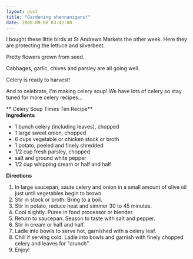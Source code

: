 ```yaml
---
layout: post
title: "Gardening shennanigans!"
date: 2008-09-08 03:42:00
---
```


I bought these little birds at St Andrews Markets the other week. Here they are protecting the lettuce and silverbeet.

Pretty flowers grown from seed.

Cabbages, garlic, chives and parsley are all going well.

Celery is ready to harvest!

And to celebrate, I'm making celery soup! We have lots of celery so stay tuned for more celery recipes...

** Celery Soup Times Ten Recipe**  
**Ingredients**

*   <span>1 bunch celery (including leaves), chopped</span>
*   <span>1 large sweet onion, chopped</span>
*   <span>6 cups vegetable or chicken stock or broth</span>
*   <span>1 potato, peeled and finely shredded</span>
*   <span>1/2 cup fresh parsley, chopped</span>
*   <span>salt and ground white pepper</span>
*   <span>1/2 cup whipping cream or half and half</span>

<!-- end ingredients slide -->

<!-- end ingredients slide -->

**<span class="path">Directions</span>**

<ol class="directions" id="directions">
  <li>
    <span>In large saucepan, saute celery and onion in a small amount of olive oil just until vegetables begin to brown.</span>
  </li>
  <li>
    <span>Stir in stock or broth. Bring to a boil.</span>
  </li>
  <li>
    <span>Stir in potato, reduce heat and simmer 30 to 45 minutes.</span>
  </li>
  <li>
    <span>Cool slightly. Puree in food processor or blender.</span>
  </li>
  <li>
    <span>Return to saucepan. Season to taste with salt and pepper.</span>
  </li>
  <li>
    <span>Stir in cream or half and half.</span>
  </li>
  <li>
    <span>Ladle into bowls to serve hot, garnished with a celery leaf.</span>
  </li>
  <li>
    <span>Chill if serving cold. Ladle into bowls and garnish with finely chopped celery and leaves for "crunch".</span>
  </li>
  <li>
    <span>Enjoy!</span>
  </li>
</ol>